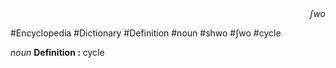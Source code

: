 
<div align="right"><i>ʃwo</i></div>

#Encyclopedia #Dictionary #Definition #noun #shwo #ʃwo #cycle

*noun*
**Definition :** cycle